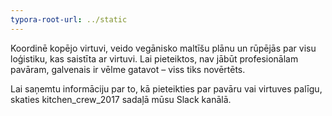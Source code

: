 ```yaml
---
typora-root-url: ../static
---
```


Koordinē kopējo virtuvi, veido vegānisko maltīšu plānu un rūpējās par visu loģistiku, kas saistīta ar virtuvi. Lai pieteiktos, nav jābūt profesionālam pavāram, galvenais ir vēlme gatavot – viss tiks novērtēts.



Lai saņemtu informāciju par to, kā pieteikties par pavāru vai virtuves palīgu, skaties kitchen_crew_2017 sadaļā mūsu Slack kanālā.
